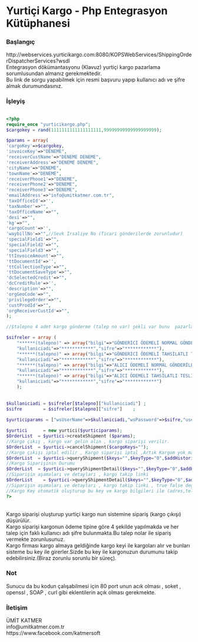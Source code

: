 # Yurtiçi Kargo - Php Entegrasyon Kütüphanesi

<h3 id="baslangic">Başlangıç</h3>
http://webservices.yurticikargo.com:8080/KOPSWebServices/ShippingOrderDispatcherServices?wsdl
<br>Entegrasyon dökümantasyonu (Klavuz) yurtiçi kargo pazarlama sorumlusundan almanız gerekmektedir.
<br>Bu link de sorgu yapabilmek için resmi başvuru yapıp kullanıcı adı ve şifre almak durumundasınız. 

<h3 id="isleyis">İşleyiş</h3>

```php

<?php
require_once "yurticikargo.php";
$cargokey = rand(1111111111111111111,99999999999999999999);

$params = array(
'cargoKey'=>$cargokey,
'invoiceKey'=>"DENEME",
'receiverCustName'=>"DENEME DENEME",
'receiverAddress'=>"DENEME DENEME",
'cityName'=>"DENEME",
'townName'=>"DENEME",
'receiverPhone1'=>"DENEME",
'receiverPhone2'=>"DENEME",
'receiverPhone3'=>"DENEME",
'emailAddress'=>"info@umitkatmer.com.tr",
'taxOfficeId'=>'',
'taxNumber'=>"",
'taxOfficeName'=>"",
'desi'=>"",
'kg'=>"",
'cargoCount'=>'',
'waybillNo'=>"",//Sevk İrsaliye No (Ticari gönderilerde zorunludur)
'specialField1'=>"",
'specialField2'=>"",
'specialField3'=>"",
'ttInvoiceAmount'=>"",
'ttDocumentId'=>'',
'ttCollectionType'=>"",
'ttDocumentSaveType'=>"",
'dcSelectedCredit'=>"",
'dcCreditRule'=>'',
'description'=>"",
'orgGeoCode'=>"",
'privilegeOrder'=>"",
'custProdId'=>"",
'orgReceiverCustId'=>"",
);

//$talepno 4 adet kargo gönderme (talep no var) şekli var bunu  pazarlama sorumlusu arkadaş size iletecektir.

$sifreler = array (
    "******(talepno)" => array("bilgi"=>"GÖNDERİCİ ÖDEMELİ NORMAL GÖNDERİLER", 
    "kullaniciadi"=>"************","sifre"=>"************"),
    "******(talepno)" => array("bilgi"=>"GÖNDERİCİ ÖDEMELİ TAHSİLATLI TESLİMAT", 
    "kullaniciadi"=>"************","sifre"=>"************"),
    "******(talepno)" => array("bilgi"=>"ALICI ÖDEMELİ NORMAL GÖNDERİLER", 
    "kullaniciadi"=>"************","sifre"=>"************"),
    "******(talepno)" => array("bilgi"=>"ALICI ÖDEMELİ TAHSİLATLI TESLİMAT", 
    "kullaniciadi"=>"************","sifre"=>"************")
    );
		
		
$kullaniciadi = $sifreler[$talepno]["kullaniciadi"]	;	
$sifre        = $sifreler[$talepno]["sifre"]	;	
		
$yurticiparams = ["wsUserName"=>$kullaniciadi,"wsPassword"=>$sifre,"userLanguage"=>"TR"];

$yurtici      = new yurtici($yurticiparams);
$OrderList  = $yurtici->createShipment ($params); 
//Kargo çıkış , kargo var gelin alın , kargo siparişi verilir.
$OrderList  = $yurtici->cancelShipment($cargoKeys="");
//Kargo çıkışı iptal edilir , Kargo siparişi iptal ,Artık Kargom yok maalesef .
$OrderList  = $yurtici->queryShipment($keys="",$keyType="0",$addHistoricalData=true,$onlyTracking=true);
//Kargo Siparişinin Durumu
$OrderList  = $yurtici->queryShipmentDetail($keys="",$keyType="0",$addHistoricalData=true,$onlyTracking=true,$jsonData=true);
//Siparişin aşamaları ve detayları , kargo takip linki 
$OrderList    = $yurtici->queryShipmentDetail($keys="",$keyType="0",$addHistoricalData=true,$onlyTracking=false,$jsonData=false);
//Siparişin aşamaları ve detayları , kargo takip linki , true false değerlerine göre bilgiler gelmektedir.
//Kargo Key otomatik oluşturup bu key ve kargo bilgileri ile (adres,telefon,fatura ve irsaliye (ticari gönderiler) numarası zorunludur) 
?>
```




<br>Kargo siparişi oluşturup yurtiçi kargo nun sistemine sipariş (kargo çıkışı) düşürülür.
<br>Kargo siparişi kargonun ödeme tipine göre 4 şekilde yapılmakda ve her talep için faklı kullanıcı adı şifre bulunmakta.Bu talep nolar ile sipariş vermekte zorunlusunuz.
<br>Kargo firması kargo almaya geldiğinde kargo keyi ile kargoları alır ve bunları sisteme bu key ile girerler.Sizde bu key ile kargonuzun durumunu takip edebilirsiniz.(Biraz zorunlu sorunlu bir süreç).

<h3 id="not">Not</h3>
Sunucu da bu kodun çalışabilmesi için 80 port unun acık olması , soket , openssl , SOAP , curl  gibi eklentilerin açık olması gerekmekte.

<h3 id="iletisim">İletişim</h3>
ÜMİT KATMER
<br>info@umitkatmer.com.tr
<br>https://www.facebook.com/katmersoft


